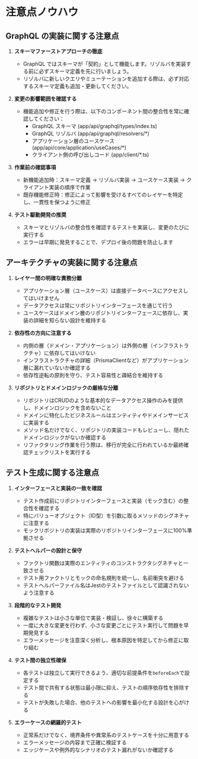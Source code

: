 # 注意点ノウハウ

## GraphQL の実装に関する注意点

1. **スキーマファーストアプローチの徹底**

   - GraphQL ではスキーマが「契約」として機能します。リゾルバを実装する前に必ずスキーマ定義を先に行いましょう。
   - リゾルバに新しいクエリやミューテーションを追加する際は、必ず対応するスキーマ定義も追加・更新してください。

2. **変更の影響範囲を確認する**

   - 機能追加や修正を行う際は、以下のコンポーネント間の整合性を常に確認してください：
     - GraphQL スキーマ (app/api/graphql/types/index.ts)
     - GraphQL リゾルバ (app/api/graphql/resolvers/\*)
     - アプリケーション層のユースケース (app/api/core/application/useCases/\*)
     - クライアント側の呼び出しコード (app/client/\*.ts)

3. **作業前の確認事項**

   - 新機能追加時：スキーマ定義 → リゾルバ実装 → ユースケース実装 → クライアント実装の順序で作業
   - 既存機能修正時：修正によって影響を受けるすべてのレイヤーを特定し、一貫性を保つように修正

4. **テスト駆動開発の推奨**
   - スキーマとリゾルバの整合性を確認するテストを実装し、変更のたびに実行する
   - エラーは早期に発見することで、デプロイ後の問題を防止します

## アーキテクチャの実装に関する注意点

1. **レイヤー間の明確な責務分離**

   - アプリケーション層（ユースケース）は直接データベースにアクセスしてはいけません
   - データアクセスは常にリポジトリインターフェースを通じて行う
   - ユースケースはドメイン層のリポジトリインターフェースに依存し、実装の詳細を知らない設計を維持する

2. **依存性の方向に注意する**

   - 内側の層（ドメイン・アプリケーション）は外側の層（インフラストラクチャ）に依存してはいけない
   - インフラストラクチャの詳細（PrismaClientなど）がアプリケーション層に漏れていないか確認する
   - 依存性逆転の原則を守り、テスト容易性と疎結合を維持する

3. **リポジトリとドメインロジックの厳格な分離**
   - リポジトリはCRUDのような基本的なデータアクセス操作のみを提供し、ドメインロジックを含めないこと
   - ドメインに特化したビジネスルールはエンティティやドメインサービスに実装する
   - メソッド名だけでなく、リポジトリの実装コードもレビューし、隠れたドメインロジックがないか確認する
   - リファクタリング作業を行う際は、移行が完全に行われているか最終確認チェックリストを実行する

## テスト生成に関する注意点

1. **インターフェースと実装の一致を確認**

   - テスト作成前にリポジトリインターフェースと実装（モック含む）の整合性を確認する
   - 特にバリューオブジェクト（ID型）を引数に取るメソッドのシグネチャに注意する
   - モックリポジトリの実装は実際のリポジトリインターフェースに100%準拠させる

2. **テストヘルパーの設計と保守**

   - ファクトリ関数は実際のエンティティのコンストラクタシグネチャと一致させる
   - テスト用ファクトリとモックの命名規則を統一し、名前衝突を避ける
   - テストヘルパーファイル名はJestのテストファイルとして認識されないよう注意する

3. **段階的なテスト開発**

   - 複雑なテストは小さな単位で実装・検証し、徐々に構築する
   - 一度に大きな変更を行わず、小さな変更ごとにテスト実行して問題を早期発見する
   - エラーメッセージを注意深く分析し、根本原因を特定してから修正に取り組む

4. **テスト間の独立性確保**

   - 各テストは独立して実行できるよう、適切な前提条件を`beforeEach`で設定する
   - テスト間で共有する状態は最小限に抑え、テストの順序依存性を排除する
   - テストが失敗した場合、他のテストへの影響を最小化する設計を心がける

5. **エラーケースの網羅的テスト**
   - 正常系だけでなく、境界条件や異常系のテストケースを十分に用意する
   - エラーメッセージの内容まで正確に検証する
   - エッジケースや例外的なシナリオのテスト漏れがないか確認する

